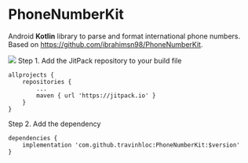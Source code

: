 # PhoneNumberKit
Android **Kotlin** library to parse and format international phone numbers. Based on https://github.com/ibrahimsn98/PhoneNumberKit.

[![](https://jitpack.io/v/travinhloc/PhoneNumberKit.svg)](https://jitpack.io/#travinhloc/PhoneNumberKit)
Step 1. Add the JitPack repository to your build file
```
allprojects {
	repositories {
		...
		maven { url 'https://jitpack.io' }
	}
}
```
Step 2. Add the dependency
```
dependencies {
    implementation 'com.github.travinhloc:PhoneNumberKit:$version'
}
```